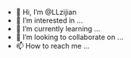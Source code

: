 - 👋 Hi, I’m @LLzijian
- 👀 I’m interested in ...
- 🌱 I’m currently learning ...
- 💞️ I’m looking to collaborate on ...
- 📫 How to reach me ...

<!---
LLzijian/LLzijian is a ✨ special ✨ repository because its `README.md` (this file) appears on your GitHub profile.
You can click the Preview link to take a look at your changes.
--->
